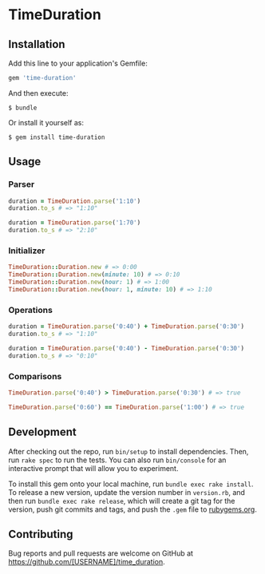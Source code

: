 # TimeDuration

## Installation

Add this line to your application's Gemfile:

```ruby
gem 'time-duration'
```

And then execute:

    $ bundle

Or install it yourself as:

    $ gem install time-duration

## Usage



### Parser

```ruby
duration = TimeDuration.parse('1:10')
duration.to_s # => "1:10"

duration = TimeDuration.parse('1:70')
duration.to_s # => "2:10"
```

### Initializer

```ruby
TimeDuration::Duration.new # => 0:00
TimeDuration::Duration.new(minute: 10) # => 0:10
TimeDuration::Duration.new(hour: 1) # => 1:00
TimeDuration::Duration.new(hour: 1, minute: 10) # => 1:10
```

### Operations

```ruby
duration = TimeDuration.parse('0:40') + TimeDuration.parse('0:30')
duration.to_s # => "1:10"

duration = TimeDuration.parse('0:40') - TimeDuration.parse('0:30')
duration.to_s # => "0:10"
```

### Comparisons

```ruby
TimeDuration.parse('0:40') > TimeDuration.parse('0:30') # => true

TimeDuration.parse('0:60') == TimeDuration.parse('1:00') # => true
```

## Development

After checking out the repo, run `bin/setup` to install dependencies. Then, run `rake spec` to run the tests. You can also run `bin/console` for an interactive prompt that will allow you to experiment.

To install this gem onto your local machine, run `bundle exec rake install`. To release a new version, update the version number in `version.rb`, and then run `bundle exec rake release`, which will create a git tag for the version, push git commits and tags, and push the `.gem` file to [rubygems.org](https://rubygems.org).

## Contributing

Bug reports and pull requests are welcome on GitHub at https://github.com/[USERNAME]/time_duration.
